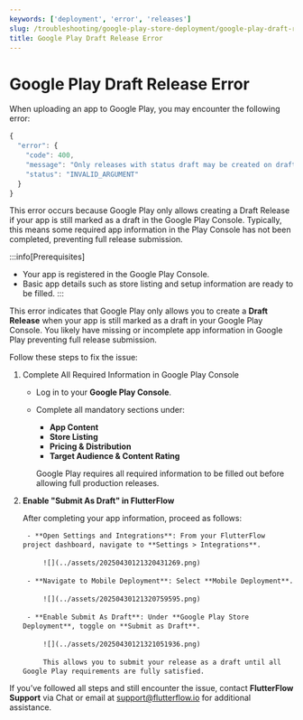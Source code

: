 ```yaml
---
keywords: ['deployment', 'error', 'releases']
slug: /troubleshooting/google-play-store-deployment/google-play-draft-release-error
title: Google Play Draft Release Error
---
```


# Google Play Draft Release Error

When uploading an app to Google Play, you may encounter the following error:

```js
{
  "error": {
    "code": 400,
    "message": "Only releases with status draft may be created on draft app.",
    "status": "INVALID_ARGUMENT"
  }
}
```

This error occurs because Google Play only allows creating a Draft Release if your app is still marked as a draft in the Google Play Console. Typically, this means some required app information in the Play Console has not been completed, preventing full release submission.

:::info[Prerequisites]
- Your app is registered in the Google Play Console.
- Basic app details such as store listing and setup information are ready to be filled.
:::

This error indicates that Google Play only allows you to create a **Draft Release** when your app is still marked as a draft in your Google Play Console. You likely have missing or incomplete app information in Google Play preventing full release submission.


Follow these steps to fix the issue:

1. Complete All Required Information in Google Play Console

    - Log in to your **Google Play Console**.
    - Complete all mandatory sections under:
        - **App Content**
        - **Store Listing**
        - **Pricing & Distribution**
        - **Target Audience & Content Rating**

        Google Play requires all required information to be filled out before allowing full production releases.

2. **Enable "Submit As Draft" in FlutterFlow**

    After completing your app information, proceed as follows:

        - **Open Settings and Integrations**: From your FlutterFlow project dashboard, navigate to **Settings > Integrations**.

            ![](../assets/20250430121320431269.png)

        - **Navigate to Mobile Deployment**: Select **Mobile Deployment**.

            ![](../assets/20250430121320759595.png)

        - **Enable Submit As Draft**: Under **Google Play Store Deployment**, toggle on **Submit as Draft**.

            ![](../assets/20250430121321051936.png)

            This allows you to submit your release as a draft until all Google Play requirements are fully satisfied.


If you’ve followed all steps and still encounter the issue, contact **FlutterFlow Support** via Chat or email at [support@flutterflow.io](mailto:support@flutterflow.io) for additional assistance.

